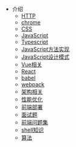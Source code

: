 <!-- docs/_sidebar.md -->
* 介绍
    * [HTTP](/http/README.md)
    * [chrome](/chrome/README.md)
    * [CSS](/css/README.md)
    * [JavaScript](/javascript/README.md)
    * [Typescript](/typescript/README.md)
    * [JavaScript方法实现](/method/README.md)
    * [JavaScript设计模式](design/README.md)
    * [Vue相关](/vue/README.md)
    * [React](/react/README.md)
    * [babel](/babel/README.md)
    * [webpack](/webpack/README.md)
    * [架构相关](/framework/README.md)
    * [性能优化](/performance/README.md)
    * [前端部署](/deploy/README.md)
    * [面试题](/interview/README.md)
    * [前端问题集](/problem/README.md)
    - [shell知识](/shell/README.md)
    * [算法](/algorithm/README.md)

